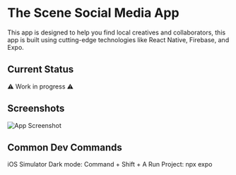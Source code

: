 # The Scene Social Media App

This app is designed to help you find local creatives and collaborators, this app is built using cutting-edge technologies like React Native, Firebase, and Expo.

## Current Status

⚠️ Work in progress ⚠️

## Screenshots

![App Screenshot](docs/assets/App_Example.gif)

## Common Dev Commands

iOS Simulator Dark mode: Command + Shift + A
Run Project: npx expo
